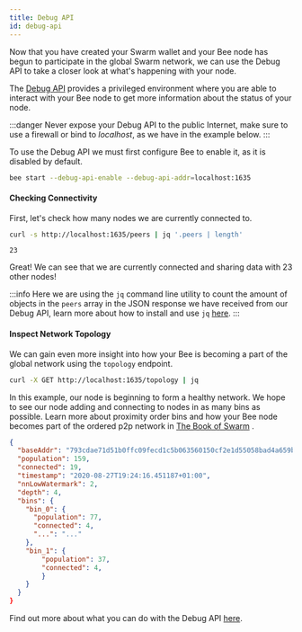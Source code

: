 ```yaml
---
title: Debug API
id: debug-api
---
```


Now that you have created your Swarm wallet and your Bee node has
begun to participate in the global Swarm network, we can use the Debug
API to take a closer look at what's happening with your node.

The [Debug API](/docs/api-reference/api-reference) provides a privileged environment where you are able to interact with your Bee node to get more information about the status of your node.

:::danger
Never expose your Debug API to the public Internet, make sure to use a
firewall or bind to _localhost_, as we have in the example below.
:::

To use the Debug API we must first configure Bee to enable it, as it is disabled by default.

```bash
bee start --debug-api-enable --debug-api-addr=localhost:1635
```

#### Checking Connectivity

First, let's check how many nodes we are currently connected to.

```bash
curl -s http://localhost:1635/peers | jq '.peers | length'
```

```
23
```

Great! We can see that we are currently connected and sharing data with 23 other nodes!

:::info
Here we are using the `jq` command line utility to count the amount of objects in the `peers` array in the JSON response we have received from our Debug API, learn more about how to install and use `jq` [here](https://stedolan.github.io/jq/).
:::

#### Inspect Network Topology

We can gain even more insight into how your Bee is becoming a part of
the global network using the `topology` endpoint.

```bash
curl -X GET http://localhost:1635/topology | jq
```

In this example, our node is beginning to form a healthy network. We hope to see our node adding and
connecting to nodes in as many bins as possible. Learn more about proximity order bins and how your
Bee node becomes part of the ordered p2p network in
<a href="/the-book-of-swarm.pdf" target="_blank" rel="noopener noreferrer">The Book of Swarm</a> .

```json
{
  "baseAddr": "793cdae71d51b0ffc09fecd1c5b063560150cf2e1d55058bad4a659be5894ab1",
  "population": 159,
  "connected": 19,
  "timestamp": "2020-08-27T19:24:16.451187+01:00",
  "nnLowWatermark": 2,
  "depth": 4,
  "bins": {
    "bin_0": {
      "population": 77,
      "connected": 4,
      "...": "..."
    },
    "bin_1": {
    	"population": 37,
      	"connected": 4,
    	}
    }
  }
}
```

Find out more about what you can do with the Debug API [here](/docs/api-reference/api-reference).

